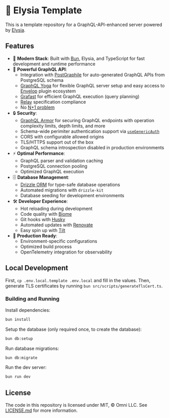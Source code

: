 # 🦊 Elysia Template

This is a template repository for a GraphQL-API-enhanced server powered by [Elysia](https://elysiajs.com/).

## Features

- 🚀 **Modern Stack**: Built with [Bun](https://bun.sh), Elysia, and TypeScript for fast development and runtime performance
- 🧩 **Powerful GraphQL API**:
  - Integration with [PostGraphile](https://postgraphile.org) for auto-generated GraphQL APIs from PostgreSQL schema
  - [GraphQL Yoga](https://the-guild.dev/graphql/yoga-server) for flexible GraphQL server setup and easy access to [Envelop](https://the-guild.dev/graphql/envelop) plugin ecosystem
  - [Grafast](https://grafast.org) for efficient GraphQL execution (query planning)
  - [Relay](https://relay.dev/docs/guides/graphql-server-specification) specification compliance
  - No [N+1 problem](https://hygraph.com/blog/graphql-n-1-problem)
- 🔒 **Security**:
  - [GraphQL Armor](https://escape.tech/graphql-armor) for securing GraphQL endpoints with operation complexity limits, depth limits, and more
  - Schema-wide perimiter authentication support via [`useGenericAuth`](https://the-guild.dev/graphql/envelop/plugins/use-generic-auth)
  - CORS with configurable allowed origins
  - TLS/HTTPS support out of the box
  - GraphQL schema introspection disabled in production environments
- ⚡ **Optimal Performance**:
  - GraphQL parser and validation caching
  - PostgreSQL connection pooling
  - Optimized GraphQL execution
- 🗄️ **Database Management**:
  - [Drizzle ORM](https://orm.drizzle.team) for type-safe database operations
  - Automated migrations with `drizzle-kit`
  - Database seeding for development environments
- 🛠️ **Developer Experience**:
  - Hot reloading during development
  - Code quality with [Biome](https://biomejs.dev)
  - Git hooks with [Husky](https://typicode.github.io/husky)
  - Automated updates with [Renovate](https://docs.renovatebot.com)
  - Easy spin up with [Tilt](https://tilt.dev)
- 🚢 **Production Ready**:
  - Environment-specific configurations
  - Optimized build process
  - OpenTelemetry integration for observability

## Local Development

First, `cp .env.local.template .env.local` and fill in the values. Then, generate TLS certificates by running `bun src/scripts/generateTlsCert.ts`.

### Building and Running

Install dependencies:

```sh
bun install
```

Setup the database (only required once, to create the database):

```sh
bun db:setup
```

Run database migrations:

```sh
bun db:migrate
```

Run the dev server:

```sh
bun run dev
```

## License

The code in this repository is licensed under MIT, &copy; Omni LLC. See [LICENSE.md](LICENSE.md) for more information.
